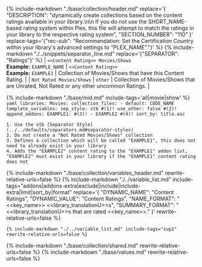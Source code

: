 {%
    include-markdown "./base/collection/header.md"
    replace='{
        "DESCRIPTION": "dynamically create collections based on the content ratings available in your library.\n\n If you do not use the SHORT_NAME-based rating system within Plex, this file will attempt to match the ratings in your library to the respective rating system",
        "SECTION_NUMBER": "110"
    }'
    replace-tags='{"rec-sub": "Recommendation: Set the Certification Country within your library\'s advanced settings to \"PLEX_NAME\"."}'
%}
{% include-markdown "./../snippets/separator_line.md" replace='{"SEPARATOR": "Ratings"}' %}
| `<<Content Rating>> Movies/Shows`<br>**Example:** `EXAMPLE_NAME` | `<<Content Rating>>`<br>**Example:** `EXAMPLE1` | Collection of Movies/Shows that have this Content Rating.                             |
| `Not Rated Movies/Shows`                                         | `other`                                         | Collection of Movies/Shows that are Unrated, Not Rated or any other uncommon Ratings. |

{% include-markdown "./base/mid.md" include-tags='all|movie|show' %}
    ```yaml
    libraries:
      Movies:
        collection_files:
          - default: CODE_NAME
            template_variables:
              sep_style: stb #(1)!
              use_other: false #(2)!
              append_addons:
                EXAMPLE1: #(3)!
                  - EXAMPLE2 #(4)!
              sort_by: title.asc
    ```

    1. Use the stb [Separator Style](../../defaults/separators.md#separator-styles)
    2. Do not create a "Not Rated Movies/Shows" collection
    3. Defines a collection which will be called "EXAMPLE1", this does not need to already exist in your library
    4. Adds the "EXAMPLE2" content rating to the "EXAMPLE1" addon list, "EXAMPLE2" must exist in your library if the "EXAMPLE1" content rating does not

{% include-markdown "./base/collection/variables_header.md" rewrite-relative-urls=false %}
    {%
        include-markdown "./../variable_list.md"
        include-tags="addons|addons-extra|exclude|include|include-extra|limit|sort_by|format"
        replace='{
            "DYNAMIC_NAME": "Content Ratings", 
            "DYNAMIC_VALUE": "Content Ratings",
            "NAME_FORMAT": "<<key_name>> <<library_translationU>>s",
            "SUMMARY_FORMAT": "<<library_translationU>>s that are rated <<key_name>>."
        }'
        rewrite-relative-urls=false
    %}

    {% include-markdown "./../variable_list.md" include-tags="sup1" rewrite-relative-urls=false %}

{% include-markdown "./base/collection/shared.md" rewrite-relative-urls=false %}
{% include-markdown "./base/values.md" rewrite-relative-urls=false %}